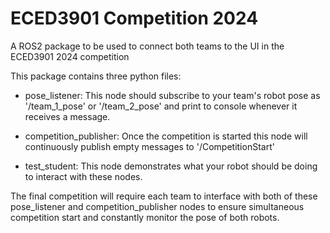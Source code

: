 # ECED3901 Competition 2024
A ROS2 package to be used to connect both teams to the UI in the ECED3901 2024 competition

This package contains three python files:

 - pose_listener: This node should subscribe to your team's robot pose as '/team_1_pose' or '/team_2_pose' and print to console whenever it receives a message.
 
 - competition_publisher: Once the competition is started this node will continuously publish empty messages to '/CompetitionStart'
 
 - test_student: This node demonstrates what your robot should be doing to interact with these nodes.
 
 The final competition will require each team to interface with both of these pose_listener and competition_publisher nodes to ensure simultaneous competition start and constantly monitor the pose of both robots.
